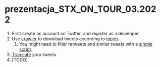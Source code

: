 # prezentacja_STX_ON_TOUR_03.2022

1. First create an account on Twitter, and register as a developer.
2. Use [crawler](get_tweets.py) to download tweets according to [topics](topics.py)
   1. You might need to filter retweets and similar tweets with a [simple script](filter_repetitive_tweets.sh).
3. [Translate](translate_tweets.py) your tweets.
4. [TODO]